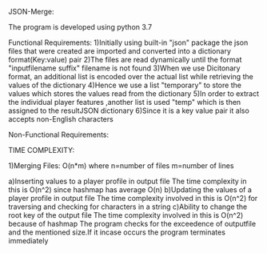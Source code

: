 JSON-Merge:

The program is developed using python 3.7

Functional Requirements:
1)Initially using built-in "json" package the json files that were created are imported
  and converted into a dictionary format(Key:value) pair
2)The files are read dynamically until the format "inputfilename suffix" filename is not found
3)When we use Dicitonary format, an additional list is encoded over the actual list while retrieving
the values of the dictionary
4)Hence we use a list "temporary" to store the values which stores the values read from the dictionary
5)In order to extract the individual player features ,another list is used "temp" which is then
assigned to the resultJSON dictionary
6)Since it is a key value pair it also accepts non-English characters

Non-Functional Requirements:

TIME COMPLEXITY:

1)Merging Files: 
O(n*m) where n=number of files
             m=number of lines

a)Inserting values to a player profile in output file
	The time complexity in this is O(n^2) since hashmap has average O(n)
b)Updating the values of a player profile in output file
        The time complexity involved in this is O(n^2) for traversing and checking for characters in a string 
c)Ability to change the root key of the output file
	The time complexity involved in this is O(n^2) because of hashmap
The program checks for the exceedence of outputfile and the mentioned size.If it incase occurs
the program terminates immediately